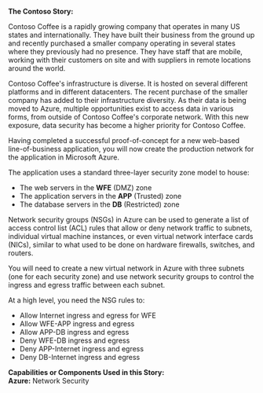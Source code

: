 **The Contoso Story:**  

Contoso Coffee is a rapidly growing company that operates in many US states and internationally. They have built their business from the ground up and recently purchased a smaller company operating in several states where they previously had no presence. They have staff that are mobile, working with their customers on site and with suppliers in remote locations around the world.
 
Contoso Coffee's infrastructure is diverse. It is hosted on several different platforms and in different datacenters. The recent purchase of the smaller company has added to their infrastructure diversity. As their data is being moved to Azure, multiple opportunities exist to access data in various forms, from outside of Contoso Coffee's corporate network. With this new exposure, data security has become a higher priority for Contoso Coffee. 

Having completed a successful proof-of-concept for a new web-based line-of-business application, you will now create the production network for the application in Microsoft Azure.

The application uses a standard three-layer security zone model to house:
* The web servers in the **WFE** (DMZ) zone
* The application servers in the **APP** (Trusted) zone
* The database servers in the **DB** (Restricted) zone
 
Network security groups (NSGs) in Azure can be used to generate a list of access control list (ACL) rules that allow or deny network traffic to subnets, individual virtual machine instances, or even virtual network interface cards (NICs), similar to what used to be done on hardware firewalls, switches, and routers.

You will need to create a new virtual network in Azure with three subnets (one for each security zone) and use network security groups to control the ingress and egress traffic between each subnet.

At a high level, you need the NSG rules to:

* Allow Internet ingress and egress for WFE
* Allow WFE-APP ingress and egress
* Allow APP-DB ingress and egress
* Deny WFE-DB ingress and egress
* Deny APP-Internet ingress and egress
* Deny DB-Internet ingress and egress

**Capabilities or Components Used in this Story:**    
**Azure:** Network Security


